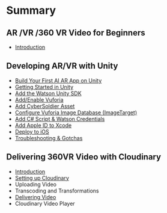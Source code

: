 # Summary

## AR /VR /360 VR Video for Beginners

* [Introduction](README.md)

## Developing AR/VR with Unity

* [Build Your First AI AR App on Unity](build-your-first-ai-ar-app-on-unity.md)
* [Getting Started in Unity](setting-up-unity.md)
* [Add the Watson Unity SDK](add-the-watson-unity-sdk.md)
* [Add/Enable Vuforia](addenable-vuforia.md)
* [Add CyberSoldier Asset](add-cybersoldier-asset.md)
* [Configure Vuforia Image Database \(ImageTarget\)](configure-vuforia-image-database-imagetarget.md)
* [Add C\# Script & Watson Credentials](add-c-script-and-watson-credentials.md)
* [Add Apple ID to Xcode](add-apple-id-to-xcode.md)
* [Deploy to iOS](deploy-to-ios.md)
* [Troubleshooting & Gotchas](troubleshooting-and-gotchas.md)

## Delivering 360VR Video with Cloudinary

* [Introduction](/360-video-intro.md)
* [Setting up Cloudinary](setting-up-cloudinary.md)
* Uploading Video
* Transcoding and Transformations
* [Delivering Video](delivering-video.md)
* Cloudinary Video Player



